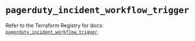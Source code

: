 # `pagerduty_incident_workflow_trigger`

Refer to the Terraform Registry for docs: [`pagerduty_incident_workflow_trigger`](https://registry.terraform.io/providers/pagerduty/pagerduty/3.27.3/docs/resources/incident_workflow_trigger).
